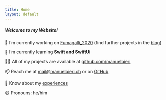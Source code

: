 ```yaml
---
title: Home
layout: default
---
```

<h5 class="home-page-heading">Welcome to my Website!</h5>

🔭 I’m currently working on [Fumagalli_2020<i class="bi-box-arrow-up-right link-icon"></i>](https://github.com/manuelbieri/Fumagalli_2020) (find further projects in the [blog](blog.html))

🌱 I’m currently learning **Swift and SwiftUi**

👨‍💻 All of my projects are available at [github.com/manuelbieri<i class="bi-box-arrow-up-right link-icon"></i>](https://github.com/manuelbieri)

📫 Reach me at [mail@manuelbieri.ch](mailto:mail@manuelbieri.ch) or on [GitHub<i class="bi-box-arrow-up-right link-icon"></i>](https://github.com/manuelbieri)

📄 Know about my [experiences](about.html)

😄 Pronouns: he/him